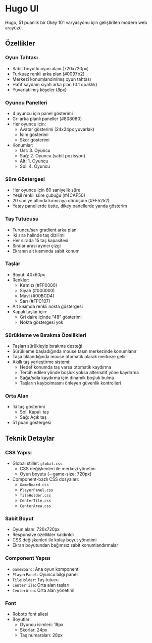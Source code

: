 # Hugo UI

Hugo, 51 puanlık bir Okey 101 varyasyonu için geliştirilen modern web arayüzü.

## Özellikler

### Oyun Tahtası
- Sabit boyutlu oyun alanı (720x720px)
- Turkuaz renkli arka plan (#0097b2)
- Merkezi konumlandırılmış oyun tahtası
- Hafif saydam siyah arka plan (0.1 opaklık)
- Yuvarlatılmış köşeler (8px)

### Oyuncu Panelleri
- 4 oyuncu için panel gösterimi
- Gri arka planlı paneller (#808080)
- Her oyuncu için:
  - Avatar gösterimi (24x24px yuvarlak)
  - İsim gösterimi
  - Skor gösterimi
- Konumlar:
  - Üst: 3. Oyuncu
  - Sağ: 2. Oyuncu (sabit pozisyon)
  - Alt: 1. Oyuncu
  - Sol: 4. Oyuncu

### Süre Göstergesi
- Her oyuncu için 60 saniyelik süre
- Yeşil renkli süre çubuğu (#4CAF50)
- 20 saniye altında kırmızıya dönüşüm (#FF5252)
- Yatay panellerde üstte, dikey panellerde yanda gösterim

### Taş Tutucusu
- Turuncu/sarı gradient arka plan
- İki sıra halinde taş dizilimi
- Her sırada 15 taş kapasitesi
- Sıralar arası ayırıcı çizgi
- Ekranın alt kısmında sabit konum

### Taşlar
- Boyut: 40x60px
- Renkler:
  - Kırmızı (#FF0000)
  - Siyah (#000000)
  - Mavi (#00BCD4)
  - Sarı (#FFC107)
- Alt kısımda renkli nokta göstergesi
- Kapalı taşlar için:
  - Gri daire içinde "48" gösterimi
  - Nokta göstergesi yok

### Sürükleme ve Bırakma Özellikleri
- Taşları sürükleyip bırakma desteği
- Sürükleme başladığında mouse taşın merkezinde konumlanır
- Taşa tıklandığında mouse otomatik olarak merkeze gelir
- Akıllı taş yerleştirme sistemi:
  - Hedef konumda taş varsa otomatik kaydırma
  - Tercih edilen yönde boşluk yoksa alternatif yöne kaydırma
  - Sağa/sola kaydırma için dinamik boşluk bulma
  - Taşların kaybolmasını önleyen güvenlik kontrolleri

### Orta Alan
- İki taş gösterimi
  - Sol: Kapalı taş
  - Sağ: Açık taş
- 51 puan göstergesi

## Teknik Detaylar

### CSS Yapısı
- Global stiller: `global.css`
  - CSS değişkenleri ile merkezi yönetim
  - Oyun boyutu (--game-size: 720px)
- Component-bazlı CSS dosyaları:
  - `GameBoard.css`
  - `PlayerPanel.css`
  - `TileHolder.css`
  - `CenterTile.css`
  - `CenterArea.css`

### Sabit Boyut
- Oyun alanı: 720x720px
- Responsive özellikler kaldırıldı
- CSS değişkenleri ile kolay boyut yönetimi
- Ekran boyutundan bağımsız sabit konumlandırmalar

### Component Yapısı
- `GameBoard`: Ana oyun komponenti
- `PlayerPanel`: Oyuncu bilgi paneli
- `TileHolder`: Taş tutucu
- `CenterTile`: Orta alan taşları
- `CenterArea`: Orta alan yönetimi

### Font
- Roboto font ailesi
- Boyutlar:
  - Oyuncu isimleri: 18px
  - Skorlar: 24px
  - Taş numaraları: 28px
